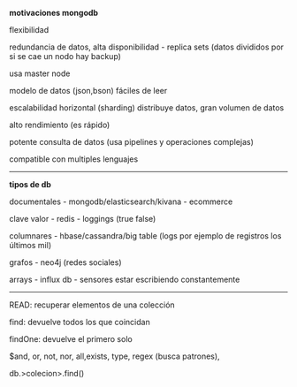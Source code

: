 **motivaciones mongodb**

flexibilidad

redundancia de datos, alta disponibilidad - replica sets (datos divididos por si se cae un nodo hay backup)

usa master node

modelo de datos (json,bson) fáciles de leer

escalabilidad horizontal (sharding) distribuye datos, gran volumen de datos

alto rendimiento (es rápido)

potente consulta de datos (usa pipelines y operaciones complejas)

compatible con multiples lenguajes



--------------------------------



**tipos de db**

documentales - mongodb/elasticsearch/kivana - ecommerce

clave valor - redis - loggings (true false)

columnares - hbase/cassandra/big table (logs por ejemplo de registros los últimos mil)

grafos - neo4j (redes sociales)

arrays - influx db - sensores estar escribiendo constantemente



-----------------------------------



READ: recuperar elementos de una colección

find: devuelve todos los que coincidan

findOne: devuelve el primero solo

$and, or, not, nor, all,exists, type, regex (busca patrones), 

db.>colecion>.find(<filtro>)



